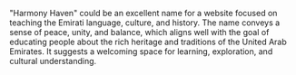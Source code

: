 "Harmony Haven" could be an excellent name for a website focused on teaching the Emirati language, culture, and history. The name conveys a sense of peace, unity, and balance, which aligns well with the goal of educating people about the rich heritage and traditions of the United Arab Emirates. It suggests a welcoming space for learning, exploration, and cultural understanding.






